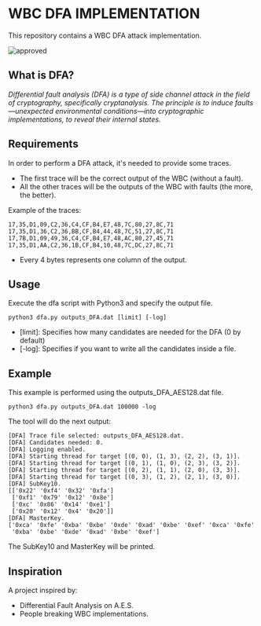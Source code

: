 # WBC DFA IMPLEMENTATION

This repository contains a WBC DFA attack implementation.

<img src="https://img.shields.io/badge/kikones34-approved-blue" alt="approved">

## What is DFA?

*Differential fault analysis (DFA) is a type of side channel attack in the field of cryptography, specifically cryptanalysis. The principle is to induce faults—unexpected environmental conditions—into cryptographic implementations, to reveal their internal states.*

## Requirements

In order to perform a DFA attack, it's needed to provide some traces.

* The first trace will be the correct output of the WBC (without a fault).
* All the other traces will be the outputs of the WBC with faults (the more, the better).

Example of the traces:

```
17,35,D1,09,C2,36,C4,CF,B4,E7,48,7C,80,27,8C,71
17,35,D1,36,C2,36,BB,CF,B4,44,48,7C,51,27,8C,71
17,7B,D1,09,49,36,C4,CF,B4,E7,48,AC,80,27,45,71
17,35,D1,AA,C2,36,1B,CF,B4,10,48,7C,DC,27,8C,71
```

* Every 4 bytes represents one column of the output.

## Usage

Execute the dfa script with Python3 and specify the output file.

```shell
python3 dfa.py outputs_DFA.dat [limit] [-log]
```

* [limit]: Specifies how many candidates are needed for the DFA (0 by default)
* [-log]: Specifies if you want to write all the candidates inside a file.

## Example

This example is performed using the outputs_DFA_AES128.dat file.

```shell
python3 dfa.py outputs_DFA.dat 100000 -log
```

The tool will do the next output:

```
[DFA] Trace file selected: outputs_DFA_AES128.dat.
[DFA] Candidates needed: 0.
[DFA] Logging enabled.
[DFA] Starting thread for target [(0, 0), (1, 3), (2, 2), (3, 1)].
[DFA] Starting thread for target [(0, 1), (1, 0), (2, 3), (3, 2)].
[DFA] Starting thread for target [(0, 2), (1, 1), (2, 0), (3, 3)].
[DFA] Starting thread for target [(0, 3), (1, 2), (2, 1), (3, 0)].
[DFA] SubKey10.
[['0x22' '0xf4' '0x32' '0xfa']
 ['0xf1' '0x79' '0x12' '0x8e']
 ['0xc' '0x86' '0x14' '0xe1']
 ['0x20' '0x12' '0x4' '0x20']]
[DFA] MasterKey.
['0xca' '0xfe' '0xba' '0xbe' '0xde' '0xad' '0xbe' '0xef' '0xca' '0xfe'
 '0xba' '0xbe' '0xde' '0xad' '0xbe' '0xef']
```

The SubKey10 and MasterKey will be printed.

## Inspiration

A project inspired by:

* Differential Fault Analysis on A.E.S.
* People breaking WBC implementations.
